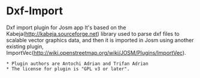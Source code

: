 Dxf-Import
==========

Dxf import plugin for Josm app
It's based on the Kabeja(http://kabeja.sourceforge.net) library used to parse dxf files to scalable vector graphics data,
and then it is imported in Josm using another existing plugin, ImportVec(http://wiki.openstreetmap.org/wiki/JOSM/Plugins/ImportVec).

    * Plugin authors are Antochi Adrian and Trifan Adrian
    * The license for plugin is "GPL v3 or later".
